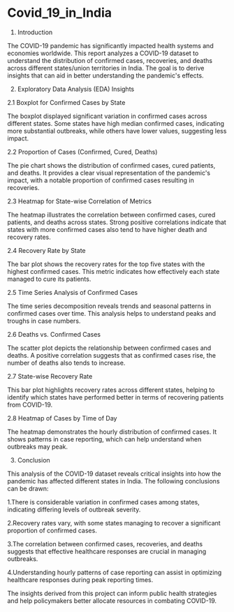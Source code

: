 # Covid_19_in_India

1. Introduction

The COVID-19 pandemic has significantly impacted health systems and economies worldwide. This report analyzes a COVID-19 dataset to understand the distribution of confirmed cases, recoveries, and deaths across different states/union territories in India. The goal is to derive insights that can aid in better understanding the pandemic's effects.

2. Exploratory Data Analysis (EDA) Insights

2.1 Boxplot for Confirmed Cases by State

The boxplot displayed significant variation in confirmed cases across different states. Some states have high median confirmed cases, indicating more substantial outbreaks, while others have lower values, suggesting less impact.



2.2 Proportion of Cases (Confirmed, Cured, Deaths)

The pie chart shows the distribution of confirmed cases, cured patients, and deaths. It provides a clear visual representation of the pandemic's impact, with a notable proportion of confirmed cases resulting in recoveries.


2.3 Heatmap for State-wise Correlation of Metrics

The heatmap illustrates the correlation between confirmed cases, cured patients, and deaths across states. Strong positive correlations indicate that states with more confirmed cases also tend to have higher death and recovery rates.


2.4 Recovery Rate by State

The bar plot shows the recovery rates for the top five states with the highest confirmed cases. This metric indicates how effectively each state managed to cure its patients.

2.5 Time Series Analysis of Confirmed Cases

The time series decomposition reveals trends and seasonal patterns in confirmed cases over time. This analysis helps to understand peaks and troughs in case numbers.


2.6 Deaths vs. Confirmed Cases

The scatter plot depicts the relationship between confirmed cases and deaths. A positive correlation suggests that as confirmed cases rise, the number of deaths also tends to increase.


2.7 State-wise Recovery Rate

This bar plot highlights recovery rates across different states, helping to identify which states have performed better in terms of recovering patients from COVID-19.


2.8 Heatmap of Cases by Time of Day

The heatmap demonstrates the hourly distribution of confirmed cases. It shows patterns in case reporting, which can help understand when outbreaks may peak.


3. Conclusion

This analysis of the COVID-19 dataset reveals critical insights into how the pandemic has affected different states in India. The following conclusions can be drawn:

1.There is considerable variation in confirmed cases among states, indicating differing levels of outbreak severity.

2.Recovery rates vary, with some states managing to recover a significant proportion of confirmed cases.

3.The correlation between confirmed cases, recoveries, and deaths suggests that effective healthcare responses are crucial in managing outbreaks.

4.Understanding hourly patterns of case reporting can assist in optimizing healthcare responses during peak reporting times.

The insights derived from this project can inform public health strategies and help policymakers better allocate resources in combating COVID-19.
